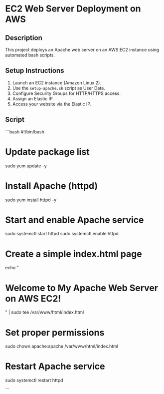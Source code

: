 # EC2 Web Server Deployment on AWS

## Description
This project deploys an Apache web server on an AWS EC2 instance using automated bash scripts.

## Setup Instructions
1. Launch an EC2 instance (Amazon Linux 2).
2. Use the `setup-apache.sh` script as User Data.
3. Configure Security Groups for HTTP/HTTPS access.
4. Assign an Elastic IP.
5. Access your website via the Elastic IP.

## Script
\`\`\`bash
#!/bin/bash

# Update package list
sudo yum update -y

# Install Apache (httpd)
sudo yum install httpd -y

# Start and enable Apache service
sudo systemctl start httpd
sudo systemctl enable httpd

# Create a simple index.html page
echo "<html><h1>Welcome to My Apache Web Server on AWS EC2!</h1></html>" | sudo tee /var/www/html/index.html

# Set proper permissions
sudo chown apache:apache /var/www/html/index.html

# Restart Apache service
sudo systemctl restart httpd

\`\`\`
